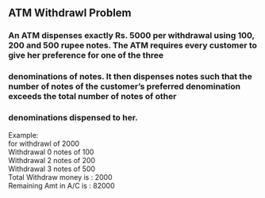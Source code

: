 ## ATM Withdrawl Problem
### An ATM dispenses exactly Rs. 5000 per withdrawal using 100, 200 and 500 rupee notes. The ATM requires every customer to give her preference for one of the three
### denominations of notes. It then dispenses notes such that the number of notes of the customer’s preferred denomination exceeds the total number of notes of other
### denominations dispensed to her.

Example:<br />
for withdrawl of 2000<br />
Withdrawal 0 notes of 100<br />
Withdrawal 2 notes of 200<br />
Withdrawal 3 notes of 500<br />
Total Withdraw money is : 2000<br />
Remaining Amt in A/C is : 82000<br />
